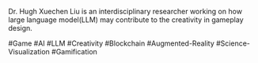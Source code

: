 Dr. Hugh Xuechen Liu is an interdisciplinary researcher working on how large language model(LLM) may contribute to the creativity in gameplay design.


#Game #AI #LLM #Creativity #Blockchain #Augmented-Reality #Science-Visualization #Gamification